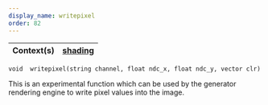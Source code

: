 ```yaml
---
display_name: writepixel
order: 82
---
```

| Context(s) | [shading](../contexts/shading.html) |
| --- | --- |

`void  writepixel(string channel, float ndc_x, float ndc_y, vector clr)`

This is an experimental function which can be used by the generator rendering engine to write pixel values into the image.
